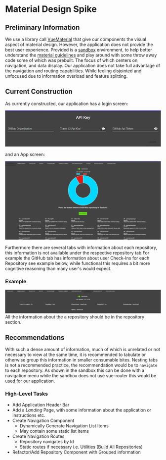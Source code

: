 # Material Design Spike

## Preliminary Information

We use a library call [VueMaterial](https://vuematerial.io/components) that give our components the visual aspect of material design. However, the application does not provide the best user experience. Provided is a [sandbox](https://codesandbox.io/s/pwmv5o754m) environment, to help better understand the [material guidelines](https://material.io/design/) and play around with some throw away code some of which was prebuilt. The focus of which centers on navigation, and data display. Our application does not take full advantage of the navigation and routing capabilities. While feeling disjointed and unfocused due to information overload and feature splitting.

## Current Construction

As currently constructed, our application has a login screen:

![login](./images/login.png "Login")

and an App screen:

![app](./images/app.png "Current Application Design")

Furthermore there are several tabs with information about each repository, this information is not available under the respective repository tab.For example the GitHub tab has information about user Check-Ins for each Repository see example below, while functional this requires a bit more cognitive reasoning than many user's would expect.

### Example

![example one](./images/example1.png "Example")
All the information about the a repository should be in the repository section.

## Recommendations

With such a dense amount of information, much of which is unrelated or not necessary to view at the same time, it is recommended to tabulate or otherwise group this information in smaller consumable bites. Nesting tabs is not a recommended practice, the recommendation would be to `navigate` to each repository. As shown in the sandbox this can be done with a navigation menu while the sandbox does not use vue-router this would be used for our application.

### High-Level Tasks

- Add Application Header Bar
- Add a *Landing* Page, with some information about the application or instructions etc.
- Create Navigation Component
  - Dynamically Generate Navigation List Items
  - May contain some static list items
- Create Navigation Routes
  - Repository navigates by Id
  - Static routes if necessary i.e. Utilities (Build All Repositories)
- Refactor/Add Repository Component with Grouped information
